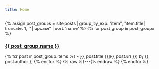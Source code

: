 ```yaml
---
title: Home
---
```


{% assign post_groups = site.posts | group_by_exp: "item", "item.title | truncate: 1, '' | upcase" | sort: 'name' %}
{% for post_group in post_groups %}
<h3><a href="{{ post_group.name | downcase }}" class="text-decoration-none">{{ post_group.name }}</a></h3>
{% for post in post_group.items %}
- [{{ post.title }}]({{ post.url }}) by {{ post.author }}
{% endfor %}
{% raw %}---{% endraw %}
{% endfor %}